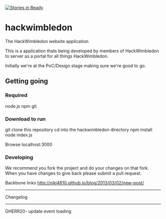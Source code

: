 [![Stories in Ready](https://badge.waffle.io/codepope/hackwimbledon.png?label=ready&title=Ready)](https://waffle.io/codepope/hackwimbledon)
# hackwimbledon
The HackWimbledon website application

This is a application thats being developed by members of HackWimbledon to server as a
portal for all things HackWimbledon.

Initially we're at the PoC/Design stage making sure we're good to go.

## Getting going

### Required

node.js
npm
git

### Download to run

git clone this repository
cd into the hackwimbledon directory
npm install
node index.js

Browse localhost:3000

### Developing

We recommend you fork the project and do your changes on that fork.
When you have changes to give back please submit a pull request.

Backbone links
http://niki4810.github.io/blog/2013/03/02/new-post/


***********************
Changelog
***********************

GHERR20- update event loading